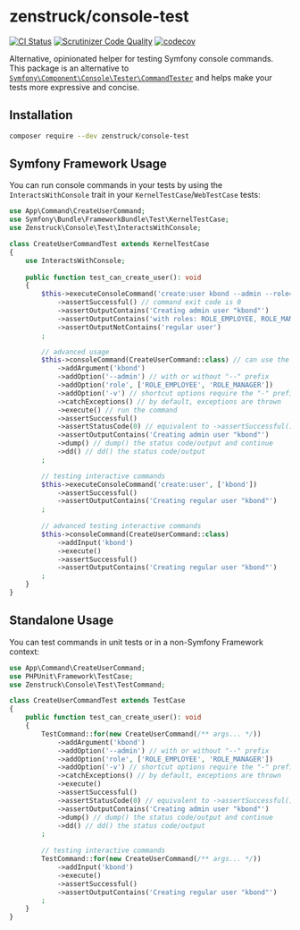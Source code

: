 # zenstruck/console-test

[![CI Status](https://github.com/zenstruck/console-test/workflows/CI/badge.svg)](https://github.com/zenstruck/console-test/actions?query=workflow%3ACI)
[![Scrutinizer Code Quality](https://scrutinizer-ci.com/g/zenstruck/console-test/badges/quality-score.png?b=1.x)](https://scrutinizer-ci.com/g/zenstruck/console-test/?branch=1.x)
[![codecov](https://codecov.io/gh/zenstruck/console-test/branch/1.x/graph/badge.svg?token=KPQNKYGYRR)](https://codecov.io/gh/zenstruck/console-test)

Alternative, opinionated helper for testing Symfony console commands. This package is an alternative to
[`Symfony\Component\Console\Tester\CommandTester`](https://symfony.com/doc/current/console.html#testing-commands)
and helps make your tests more expressive and concise.

## Installation

```bash
composer require --dev zenstruck/console-test
```

## Symfony Framework Usage

You can run console commands in your tests by using the `InteractsWithConsole` trait in your
`KernelTestCase`/`WebTestCase` tests:

```php
use App\Command\CreateUserCommand;
use Symfony\Bundle\FrameworkBundle\Test\KernelTestCase;
use Zenstruck\Console\Test\InteractsWithConsole;

class CreateUserCommandTest extends KernelTestCase
{
    use InteractsWithConsole;
    
    public function test_can_create_user(): void
    {
        $this->executeConsoleCommand('create:user kbond --admin --role=ROLE_EMPLOYEE --role=ROLE_MANAGER')
            ->assertSuccessful() // command exit code is 0
            ->assertOutputContains('Creating admin user "kbond"')
            ->assertOutputContains('with roles: ROLE_EMPLOYEE, ROLE_MANAGER')
            ->assertOutputNotContains('regular user')
        ;

        // advanced usage
        $this->consoleCommand(CreateUserCommand::class) // can use the command class or "name"
            ->addArgument('kbond')
            ->addOption('--admin') // with or without "--" prefix
            ->addOption('role', ['ROLE_EMPLOYEE', 'ROLE_MANAGER'])
            ->addOption('-v') // shortcut options require the "-" prefix
            ->catchExceptions() // by default, exceptions are thrown
            ->execute() // run the command
            ->assertSuccessful()
            ->assertStatusCode(0) // equivalent to ->assertSuccessful()
            ->assertOutputContains('Creating admin user "kbond"')
            ->dump() // dump() the status code/output and continue
            ->dd() // dd() the status code/output
        ;

        // testing interactive commands
        $this->executeConsoleCommand('create:user', ['kbond'])
            ->assertSuccessful()
            ->assertOutputContains('Creating regular user "kbond"')
        ;
        
        // advanced testing interactive commands
        $this->consoleCommand(CreateUserCommand::class)
            ->addInput('kbond')
            ->execute()
            ->assertSuccessful()
            ->assertOutputContains('Creating regular user "kbond"')
        ;
    }
}
```

## Standalone Usage

You can test commands in unit tests or in a non-Symfony Framework context:

```php
use App\Command\CreateUserCommand;
use PHPUnit\Framework\TestCase;
use Zenstruck\Console\Test\TestCommand;

class CreateUserCommandTest extends TestCase
{
    public function test_can_create_user(): void
    {
        TestCommand::for(new CreateUserCommand(/** args... */))
            ->addArgument('kbond')
            ->addOption('--admin') // with or without "--" prefix
            ->addOption('role', ['ROLE_EMPLOYEE', 'ROLE_MANAGER'])
            ->addOption('-v') // shortcut options require the "-" prefix
            ->catchExceptions() // by default, exceptions are thrown
            ->execute()
            ->assertSuccessful()
            ->assertStatusCode(0) // equivalent to ->assertSuccessful()
            ->assertOutputContains('Creating admin user "kbond"')
            ->dump() // dump() the status code/output and continue
            ->dd() // dd() the status code/output
        ;
        
        // testing interactive commands
        TestCommand::for(new CreateUserCommand(/** args... */))
            ->addInput('kbond')
            ->execute()
            ->assertSuccessful()
            ->assertOutputContains('Creating regular user "kbond"')
        ;
    }
}
```
